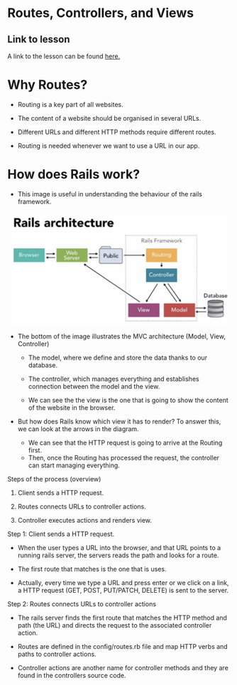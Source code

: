 # Routes, Controllers, and Views

## Link to lesson

A link to the lesson can be found [here.](https://ait.instructure.com/courses/3520/pages/rails-routes?module_item_id=272774)

# Why Routes?

- Routing is a key part of all websites. 

- The content of a website should be organised in several URLs.

- Different URLs and different HTTP methods require different routes. 

- Routing is needed whenever we want to use a URL in our app.  


# How does Rails work?

- This image  is useful in understanding the behaviour of the rails framework. 

![Alt](rails_architecture.png)

- The bottom of the image illustrates the MVC architecture (Model, View, Controller) 

	- The model, where we define and store the data thanks to our database. 

	- The controller, which manages everything and establishes connection between the model and the view. 

	- We can see the the view is the one that is going to show the content of the website in the browser. 

- But how does Rails know which view it has to render? To answer this, we can look at the arrows in the diagram. 

	- We can see that the HTTP request is going to arrive at the Routing first. 
	- Then, once the Routing has processed the request, the controller can start managing everything. 


Steps of the process (overview)

1. Client sends a HTTP request.

2. Routes connects URLs to controller actions.

3. Controller executes actions and renders view. 



Step 1: Client sends a HTTP request. 


-  When the user types a URL into the browser, and that URL points to a running rails server, the servers reads the path and looks for a route. 

- The first route that matches is the one that is uses. 

- Actually, every time we type a URL and press enter or we click on a link, a HTTP request (GET, POST, PUT/PATCH, DELETE) is sent to the server. 


Step 2: Routes connects URLs to controller actions

- The rails server finds the first route that matches the HTTP method and path (the URL) and directs the request to the associated controller action. 

- Routes are defined in the config/routes.rb file and map HTTP verbs and paths to controller actions. 

- Controller actions are another name for controller methods and they are found in the controllers source code. 

